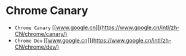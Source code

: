 # Chrome Canary
* `Chrome Canary` [[www.google.cn]](https://www.google.cn/intl/zh-CN/chrome/canary/)
* `Chrome Dev` [[www.google.cn]](https://www.google.cn/intl/zh-CN/chrome/dev/)